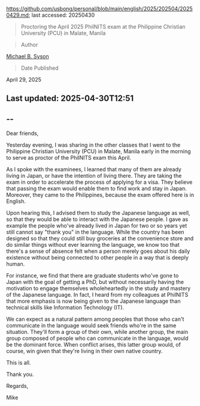 https://github.com/usbong/personal/blob/main/english/2025/202504/20250429.md; last accessed: 20250430

> Proctoring the April 2025 PhilNITS exam at the Philippine Christian University (PCU) in Malate, Manila

> Author

[Michael B. Syson](https://www.linkedin.com/in/michaelsyson/)

> Date Published

April 29, 2025

## Last updated: 2025-04-30T12:51


## --


Dear friends,

Yesterday evening, I was sharing in the other classes that I went to the Philippine Christian University (PCU) in Malate, Manila early in the morning to serve as proctor of the PhilNITS exam this April. 

As I spoke with the examinees, I learned that many of them are already living in Japan, or have the intention of living there. They are taking the exam in order to accelerate the process of applying for a visa. They believe that passing the exam would enable them to find work and stay in Japan. Moreover, they came to the Philippines, because the exam offered here is in English. 

Upon hearing this, I advised them to study the Japanese language as well, so that they would be able to interact with the Japanese people. I gave as example the people who've already lived in Japan for two or so years yet still cannot say "thank you" in the language. While the country has been designed so that they could still buy groceries at the convenience store and do similar things without ever learning the language, we know too that there's a sense of absence felt when a person merely goes about his daily existence without being connected to other people in a way that is deeply human. 

For instance, we find that there are graduate students who've gone to Japan with the goal of getting a PhD, but without necessarily having the motivation to engage themselves wholeheartedly in the study and mastery of the Japanese language. In fact, I heard from my colleagues at PhilNITS that more emphasis is now being given to the Japanese language than technical skills like Information Technology (IT). 

We can expect as a natural pattern among peoples that those who can't communicate in the language would seek friends who're in the same situation. They'll form a group of their own, while another group, the main group composed of people who can communicate in the language, would be the dominant force. When conflict arises, this latter group would, of course, win given that they're living in their own native country.

This is all.

Thank you.

Regards,

Mike
